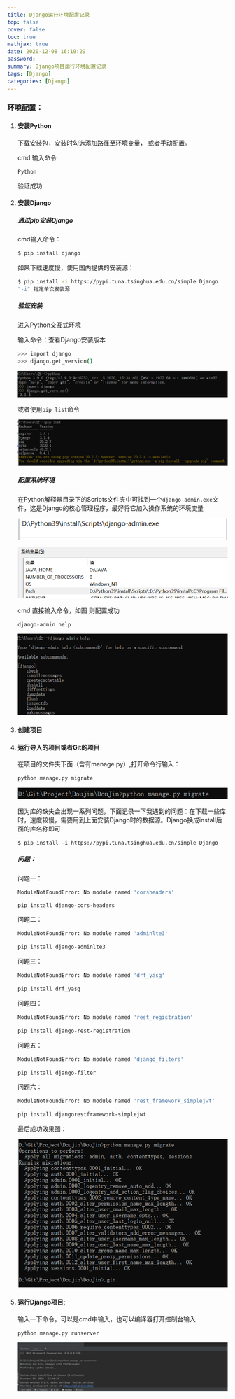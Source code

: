 ```yaml
---
title: Django运行环境配置记录
top: false
cover: false
toc: true
mathjax: true
date: 2020-12-08 16:19:29
password:
summary: Django项目运行环境配置记录
tags: [Django]
categories: [Django]
---
```


### 环境配置：

1. #### 安装Python

   下载安装包，安装时勾选添加路径至环境变量， 或者手动配置。

   cmd 输入命令

   ```none
   Python
   ```

   验证成功

2. #### 安装Django

   ##### 通过pip安装Django

   cmd输入命令：

   ```bash
   $ pip install django
   ```

   如果下载速度慢，使用国内提供的安装源：

   ```bash
   $ pip install -i https://pypi.tuna.tsinghua.edu.cn/simple Django
   "-i" 指定单次安装源
   ```

   ##### 验证安装

   进入Python交互式环境

   输入命令：查看Django安装版本

	```bash
	>>> import django
	>>> django.get_version()
	```

	![](https://github.com/JinxLori/BlogImage/raw/master/2020_12_08/image-20201207164249014.png)
	
	或者使用`pip list`命令
	
	![](https://github.com/JinxLori/BlogImage/raw/master/2020_12_08/image-20201207164509590.png)
	
	##### 配置系统环境
	
	在Python解释器目录下的Scripts文件夹中可找到一个`django-admin.exe`文件，这是Django的核心管理程序，最好将它加入操作系统的环境变量
	
	![image-20201207164940758](https://github.com/JinxLori/BlogImage/raw/master/2020_12_08/image-20201207164940758.png)
	
	![](https://github.com/JinxLori/BlogImage/raw/master/2020_12_08/image-20201207165011180.png)
	
	cmd 直接输入命令，如图 则配置成功
	
	```bash
	django-admin help
	```
	
	![](https://github.com/JinxLori/BlogImage/raw/master/2020_12_08/image-20201207165117614.png)
	
3. #### 创建项目

4. #### 运行导入的项目或者Git的项目

   在项目的文件夹下面（含有manage.py）,打开命令行输入：

   ```bash
   python manage.py migrate
   ```

   ![](https://github.com/JinxLori/BlogImage/raw/master/2020_12_08/image-20201207172602453.png)

   因为库的缺失会出现一系列问题，下面记录一下我遇到的问题：在下载一些库时，速度较慢，需要用到上面安装Django时的数据源。Django换成install后面的库名称即可

   ```none
   $ pip install -i https://pypi.tuna.tsinghua.edu.cn/simple Django
   ```

   ##### 问题：

   问题一：

   ```bash
   ModuleNotFoundError: No module named 'corsheaders'
   ```

   ```none
   pip install django-cors-headers
   ```

   问题二：

   ```bash
   ModuleNotFoundError: No module named 'adminlte3'
   ```

   ```bash
   pip install django-adminlte3
   ```

   问题三：

   ```bash
   ModuleNotFoundError: No module named 'drf_yasg'
   ```

   ```bash
   pip install drf_yasg
   ```

   问题四：

   ```bash
   ModuleNotFoundError: No module named 'rest_registration'
   ```

   ```bash
   pip install django-rest-registration
   ```

   问题五：

   ```bash
   ModuleNotFoundError: No module named 'django_filters'
   ```

   ```bash
   pip install django-filter
   ```

   问题六：

   ```bash
   ModuleNotFoundError: No module named 'rest_framework_simplejwt'
   ```

   ```bash
   pip install djangorestframework-simplejwt
   ```

   最后成功效果图：

   ![](https://github.com/JinxLori/BlogImage/raw/master/2020_12_08/image-20201207173505632.png)

5. #### 运行Django项目;

   输入一下命令。可以是cmd中输入，也可以编译器打开控制台输入

   ```bash
   python manage.py runserver
   ```

   ![](https://github.com/JinxLori/BlogImage/raw/master/2020_12_08/image-20201207174347066.png)
